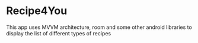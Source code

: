 # Recipe4You
This app uses MVVM architecture, room and some other android libraries to display the list of different types of recipes
